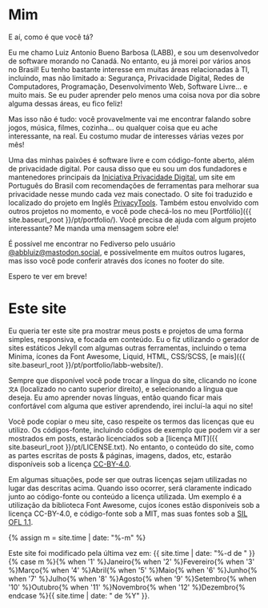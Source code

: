 Mim <a name="mim"></a>
===

E aí, como é que você tá?

Eu me chamo Luiz Antonio Bueno Barbosa (LABB), e sou um desenvolvedor de software morando no Canadá. No entanto, eu já morei por vários anos no Brasil! Eu tenho bastante interesse em muitas áreas relacionadas à TI, incluindo, mas não limitado a: Segurança, Privacidade Digital, Redes de Computadores, Programação, Desenvolvimento Web, Software Livre... e muito mais. Se eu puder aprender pelo menos uma coisa nova por dia sobre alguma dessas áreas, eu fico feliz!

Mas isso não é tudo: você provavelmente vai me encontrar falando sobre jogos, música, filmes, cozinha... ou qualquer coisa que eu ache interessante, na real. Eu costumo mudar de interesses várias vezes por mês!

Uma das minhas paixões é software livre e com código-fonte aberto, além de privacidade digital. Por causa disso que eu sou um dos fundadores e mantenedores principais da [Iniciativa Privacidade Digital](https://www.privacidade.digital/), um site em Português do Brasil com recomendações de ferramentas para melhorar sua privacidade nesse mundo cada vez mais conectado. O site foi traduzido e localizado do projeto em Inglês [PrivacyTools](https://www.privacytools.io/). Também estou envolvido com outros projetos no momento, e você pode checá-los no meu [Portfólio]({{ site.baseurl_root }}/pt/portfolio/). Você precisa de ajuda com algum projeto interessante? Me manda uma mensagem sobre ele!

É possível me encontrar no Fediverso pelo usuário [@abbluiz@mastodon.social](https://mastodon.social/@abbluiz), e possivelmente em muitos outros lugares, mas isso você pode conferir através dos ícones no footer do site.

Espero te ver em breve!

Este site <a name="este-site"></a>
===

Eu queria ter este site pra mostrar meus posts e projetos de uma forma simples, responsiva, e focada em conteúdo. Eu o fiz utilizando o gerador de sites estáticos Jekyll com algumas outras ferramentas, incluindo o tema Minima, ícones da Font Awesome, Liquid, HTML, CSS/SCSS, [e mais]({{ site.baseurl_root }}/pt/portfolio/labb-website/).

Sempre que disponível você pode trocar a língua do site, clicando no ícone `文A` (localizado no canto superior direito), e selecionando a língua que deseja. Eu amo aprender novas línguas, então quando ficar mais confortável com alguma que estiver aprendendo, irei incluí-la aqui no site!

Você pode copiar o meu site, caso respeite os termos das licenças que eu utilizo. Os códigos-fonte, incluindo códigos de exemplo que podem vir a ser mostrados em posts, estarão licenciados sob a [licença MIT]({{ site.baseurl_root }}/pt/LICENSE.txt). No entanto, o conteúdo do site, como as partes escritas de posts & páginas, imagens, dados, etc, estarão disponíveis sob a licença [CC-BY-4.0](https://creativecommons.org/licenses/by/4.0/deed.pt_BR).

Em algumas situações, pode ser que outras licenças sejam utilizadas no lugar das descritas acima. Quando isso ocorrer, será claramente indicado junto ao código-fonte ou conteúdo a licença utilizada. Um exemplo é a utilização da biblioteca Font Awesome, cujos ícones estão disponíveis sob a licença CC-BY-4.0, e código-fonte sob a MIT, mas suas fontes sob a [SIL OFL 1.1](https://scripts.sil.org/cms/scripts/page.php?site_id=nrsi&id=OFL).

{% assign m = site.time | date: "%-m" %}

Este site foi modificado pela última vez em: {{ site.time | date: "%-d de " }}{% case m %}{% when '1' %}Janeiro{% when '2' %}Fevereiro{% when '3' %}Mar&ccedil;o{% when '4' %}Abril{% when '5' %}Maio{% when '6' %}Junho{% when '7' %}Julho{% when '8' %}Agosto{% when '9' %}Setembro{% when '10' %}Outubro{% when '11' %}Novembro{% when '12' %}Dezembro{% endcase %}{{ site.time | date: " de %Y" }}.